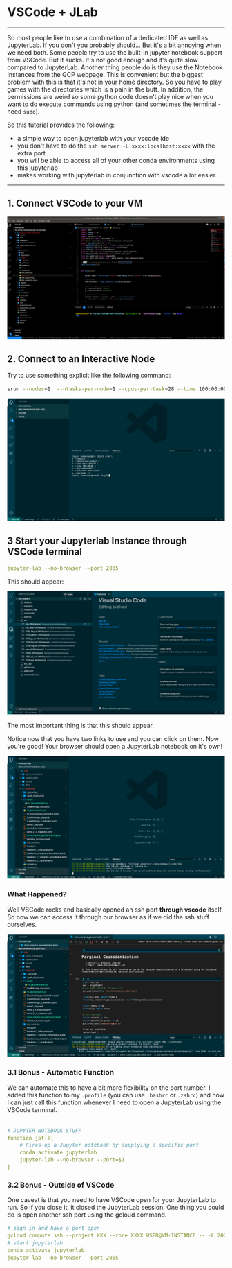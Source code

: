 # VSCode + JLab


---

So most people like to use a combination of a dedicated IDE as well as JupyterLab. If you don't you probably should... But it's a bit annoying when we need both. Some people try to use the built-in jupyter notebook support from VSCode. But it sucks. It's not good enough and it's quite slow compared to JupyterLab. Another thing people do is they use the Notebook Instances from the GCP webpage. This is convenient but the biggest problem with this is that it's not in your home directory. So you have to play games with the directories which is a pain in the butt. In addition, the permissions are weird so some python code doesn't play nice when you want to do execute commands using python (and sometimes the terminal - need `sudo`).

So this tutorial provides the following:

- a simple way to open jupyterlab with your vscode ide
- you don't have to do the `ssh server -L xxxx:localhost:xxxx` with the extra port
- you will be able to access all of your other conda environments using this jupyterlab
- makes working with jupyterlab in conjunction with vscode a lot easier.

---

## 1. Connect VSCode to your VM

![vscode](pics/vscode.png)

## 2. Connect to an Interactive Node

Try to use something explicit like the following command:

```bash
srun --nodes=1  --ntasks-per-node=1 --cpus-per-task=28 --time 100:00:00 --exclude=nodo17 --job-name bash-jupyter --pty bash -i
```

![pics/vscode_jlab/vscode_3.png](pics/2_connect_node.png)

## 3 Start your Jupyterlab Instance through VSCode terminal

```yaml
jupyter-lab --no-browser --port 2005
```

This should appear:

![pics/vscode_jlab/vscode_jlab.png](pics/1_connect_remote.png)

The most important thing is that this should appear.



 Notice now that you have two links to use and you can click on them. Now you're good! Your browser should open a JupyterLab notebook on it's own!

![pics/vscode_jlab/jlab.png](pics/3_run_jupyter.png)

### What Happened?

Well VSCode rocks and basically opened an ssh port **through vscode** itself. So now we can access it through our browser as if we did the ssh stuff ourselves. 

![pics/vscode_jlab/vscode_localhost.png](pics/4_start_notebook.png)

### 3.1 Bonus - Automatic Function

We can automate this to have a bit more flexibility on the port number. I added this function to my `.profile` (you can use `.bashrc` or `.zshrc`) and now I can just call this function whenever I need to open a JupyterLab using the VSCode terminal.

[]()

```yaml

# JUPYTER NOTEBOOK STUFF
function jpt(){
    # Fires-up a Jupyter notebook by supplying a specific port
    conda activate jupyterlab
    jupyter-lab --no-browser --port=$1
}
```

### 3.2 Bonus - Outside of VSCode

One caveat is that you need to have VSCode open for your JupyterLab to run. So if you close it, it closed the JupyterLab session. One thing you could do is open another ssh port using the gcloud command. 

```yaml
# sign in and have a port open
gcloud compute ssh --project XXX --zone XXXX USER@VM-INSTANCE -- -L 2005:localhost:2005
# start jupyterlab
conda activate jupyterlab
jupyter-lab --no-browser --port 2005
```